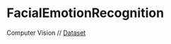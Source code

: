 # FacialEmotionRecognition
Computer Vision //
[Dataset]([https://github.com/user/repo/blob/branch/other_file.md](https://github.com/gitshanks/fer2013)https://github.com/gitshanks/fer2013)
